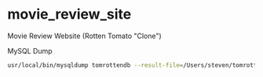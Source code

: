 # movie_review_site
Movie Review Website (Rotten Tomato "Clone")


MySQL Dump

```bash
usr/local/bin/mysqldump tomrottendb --result-file=/Users/steven/tomrottendb_localhost-2021_06_17_20_47_42-dump.sql --user=root --host=127.0.0.1 --port=3306
```

